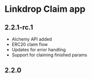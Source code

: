 # Linkdrop Claim app

## 2.2.1-rc.1
- Alchemy API added
- ERC20 claim flow
- Updates for error handling
- Support for claiming finished params

## 2.2.0
